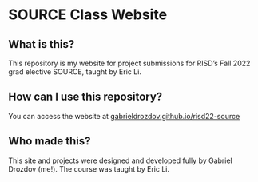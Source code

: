 # SOURCE Class Website

## What is this?
This repository is my website for project submissions for RISD’s Fall 2022 grad elective SOURCE, taught by Eric Li.

## How can I use this repository?
You can access the website at [gabrieldrozdov.github.io/risd22-source](https://gabrieldrozdov.github.io/risd22-source/)

## Who made this?
This site and projects were designed and developed fully by Gabriel Drozdov (me!). The course was taught by Eric Li.

